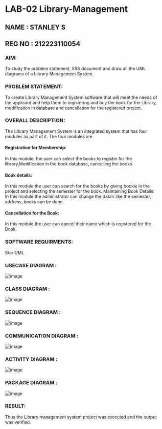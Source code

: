 # LAB-02 Library-Management
## NAME : STANLEY S
## REG NO : 212223110054
### AIM:
To study the problem statement, SRS document and draw all the UML diagrams of a Library Management System.
### PROBLEM STATEMENT:
To create Library Management System software that will meet the needs of the applicant
and help them to registering and buy the book for the Library, modification in database and
cancellation for the registered project.
### OVERALL DESCRIPTION:
The Library Management System is an integrated system that has four modules as part of
it. The four modules are
#### Registration for Membership:
In this module, the user can select the books to register for the library,Modification in the book
database, cancelling the books.
#### Book details:
In this module the user can search for the books by giving bookie in the project and selecting
the semester for the book.
Maintaining Book Details:
In this module the administrator can change the data’s like the semester, address, books can be
done.
#### Cancellation for the Book:
In this module the user can cancel their name which is registered for the Book.
### SOFTWARE REQUIRMENTS:
Star UML
### USECASE DIAGRAM :
![image](https://github.com/EzhilsreeJ/Library-Management/assets/144870412/bd74ec43-8840-48c5-8d1a-7d8da6229694)
### CLASS DIAGRAM :
![image](https://github.com/EzhilsreeJ/Library-Management/assets/144870412/a2bc1409-2153-4e27-b72c-c91d46d66672)
### SEQUENCE DIAGRAM :
![image](https://github.com/EzhilsreeJ/Library-Management/assets/144870412/3fb62341-dcf5-4f6a-b275-814677f72a7b)
### COMMUNICATION DIAGRAM :
![image](https://github.com/EzhilsreeJ/Library-Management/assets/144870412/aba32fd4-cc3c-4dcc-ae97-46a71da48457)
### ACTIVITY DIAGRAM :
![image](https://github.com/EzhilsreeJ/Library-Management/assets/144870412/785bbd40-bd15-4eb8-967c-01bd729ca803)
### PACKAGE DIAGRAM :
![image](https://github.com/EzhilsreeJ/Library-Management/assets/144870412/62e027fe-5f14-4b84-97ce-82b0170c79b0)

### RESULT:
Thus the Library management system project was executed and the output was verified.
